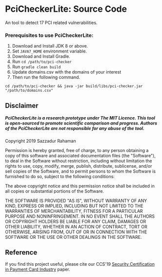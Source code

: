 # PciCheckerLite: Source Code

An tool to detect 17 PCI related vulnerabilities.

### Prerequisites to use PciCheckerLite:

1. Download and Install JDK 8 or above.
2. Set `JAVA7_HOME` environment variable.
3. Download and Install Gradle.
4. Run `cd /path/to/pci-checker`
5. Run `gradle clean build`
6. Update domains.csv with the domains of your interest
7. Then run the following command.

`cd /path/to/pci-checker && java -jar build/libs/pci-checker.jar "/path/to/domains.csv"`

## Disclaimer

##### PciCheckerLite is a research prototype under The MIT Licence. This tool is open-sourced to promote scientific comparison and progress. Authors of the PciCheckerLite  are not responsible for any abuse of the tool.

 Copyright 2019 Sazzadur Rahaman
 
 Permission is hereby granted, free of charge, to any person obtaining a copy of this software and associated documentation files (the "Software"), to deal in the Software without restriction, including without limitation the rights to use, copy, modify, merge, publish, distribute, sublicense, and/or sell copies of the Software, and to permit persons to whom the Software is furnished to do so, subject to the following conditions:
 
 The above copyright notice and this permission notice shall be included in all copies or substantial portions of the Software.
 
 THE SOFTWARE IS PROVIDED "AS IS", WITHOUT WARRANTY OF ANY KIND, EXPRESS OR IMPLIED, INCLUDING BUT NOT LIMITED TO THE WARRANTIES OF MERCHANTABILITY, FITNESS FOR A PARTICULAR PURPOSE AND NONINFRINGEMENT. IN NO EVENT SHALL THE AUTHORS OR COPYRIGHT HOLDERS BE LIABLE FOR ANY CLAIM, DAMAGES OR OTHER LIABILITY, WHETHER IN AN ACTION OF CONTRACT, TORT OR OTHERWISE, ARISING FROM, OUT OF OR IN CONNECTION WITH THE SOFTWARE OR THE USE OR OTHER DEALINGS IN THE SOFTWARE.
## Reference

If you find this project useful, please cite our CCS'19 [Security Certification in Payment Card Industry](https://dl.acm.org/citation.cfm?doid=3319535.3363195) paper.
